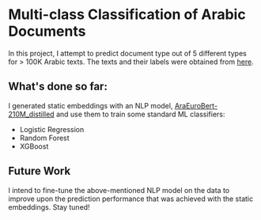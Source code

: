 # Multi-class Classification of Arabic Documents
In this project, I attempt to predict document type out of 5 different types for > 100K Arabic texts. The texts and their labels were obtained from [here](https://data.mendeley.com/datasets/v524p5dhpj/2).

## What's done so far:  
I generated static embeddings with an NLP model, [AraEuroBert-210M_distilled](https://huggingface.co/Abdelkareem/AraEuroBert-210M_distilled) and use them to train some standard ML classifiers:
- Logistic Regression
- Random Forest
- XGBoost

## Future Work
I intend to fine-tune the above-mentioned NLP model on the data to improve upon the prediction performance that was achieved with the static embeddings. Stay tuned!